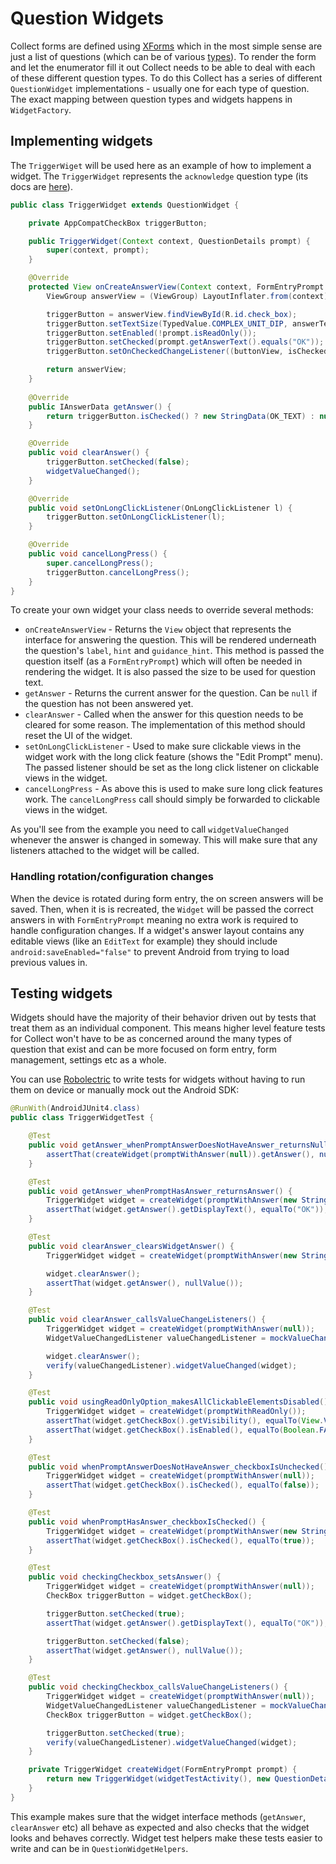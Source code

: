 # Question Widgets

Collect forms are defined using [XForms](https://getodk.github.io/xforms-spec/) which in the most simple sense are just a list of questions (which can be of various [types](https://xlsform.org/en/#question-types)). To render the form and let the enumerator fill it out Collect needs to be able to deal with each of these different question types. To do this Collect has a series of different `QuestionWidget` implementations - usually one for each type of question. The exact mapping between question types and widgets happens in `WidgetFactory`.

## Implementing widgets

The `TriggerWiget` will be used here as an example of how to implement a widget. The `TriggerWidget` represents the `acknowledge` question type (its docs are [here](https://docs.getodk.org/form-question-types/#trigger-acknowledge-widget)).

```java
public class TriggerWidget extends QuestionWidget {

    private AppCompatCheckBox triggerButton;

    public TriggerWidget(Context context, QuestionDetails prompt) {
        super(context, prompt);
    }

    @Override
    protected View onCreateAnswerView(Context context, FormEntryPrompt prompt, int answerTextSize) {
        ViewGroup answerView = (ViewGroup) LayoutInflater.from(context).inflate(R.layout.trigger_widget_answer, null);

        triggerButton = answerView.findViewById(R.id.check_box);
        triggerButton.setTextSize(TypedValue.COMPLEX_UNIT_DIP, answerTextSize);
        triggerButton.setEnabled(!prompt.isReadOnly());
        triggerButton.setChecked(prompt.getAnswerText().equals("OK"));
        triggerButton.setOnCheckedChangeListener((buttonView, isChecked) -> widgetValueChanged());

        return answerView;
    }
    
    @Override
    public IAnswerData getAnswer() {
        return triggerButton.isChecked() ? new StringData(OK_TEXT) : null;
    }

    @Override
    public void clearAnswer() {
        triggerButton.setChecked(false);
        widgetValueChanged();
    }

    @Override
    public void setOnLongClickListener(OnLongClickListener l) {
        triggerButton.setOnLongClickListener(l);
    }

    @Override
    public void cancelLongPress() {
        super.cancelLongPress();
        triggerButton.cancelLongPress();
    }
}
```

To create your own widget your class needs to override several methods:

* `onCreateAnswerView` - Returns the `View` object that represents the interface for answering the question. This will be rendered underneath the question's `label`, `hint` and `guidance_hint`. This method is passed the question itself (as a `FormEntryPrompt`) which will often be needed in rendering the widget. It is also passed the size to be used for question text.
* `getAnswer` - Returns the current answer for the question. Can be `null` if the question has not been answered yet.
* `clearAnswer` - Called when the answer for this question needs to be cleared for some reason. The implementation of this method should reset the UI of the widget.
* `setOnLongClickListener` - Used to make sure clickable views in the widget work with the long click feature (shows the "Edit Prompt" menu). The passed listener should be set as the long click listener on clickable views in the widget.
* `cancelLongPress` - As above this is used to make sure long click features work. The `cancelLongPress` call should simply be forwarded to clickable views in the widget.

As you'll see from the example you need to call `widgetValueChanged` whenever the answer is changed in someway. This will make sure that any listeners attached to the widget will be called.

### Handling rotation/configuration changes

When the device is rotated during form entry, the on screen answers will be saved. Then, when it is is recreated, the `Widget` will be passed the correct answers in with `FormEntryPrompt` meaning no extra work is required to handle configuration changes. If a widget's answer layout contains any editable views (like an `EditText` for example) they should include `android:saveEnabled="false"` to prevent Android from trying to load previous values in.

## Testing widgets

Widgets should have the majority of their behavior driven out by tests that treat them as an individual component. This means higher level feature tests for Collect won't have to be as concerned around the many types of question that exist and can be more focused on form entry, form management, settings etc as a whole.

You can use [Robolectric](https://robolectric.org) to write tests for widgets without having to run them on device or manually mock out the Android SDK:

```java
@RunWith(AndroidJUnit4.class)
public class TriggerWidgetTest {

    @Test
    public void getAnswer_whenPromptAnswerDoesNotHaveAnswer_returnsNull() {
        assertThat(createWidget(promptWithAnswer(null)).getAnswer(), nullValue());
    }

    @Test
    public void getAnswer_whenPromptHasAnswer_returnsAnswer() {
        TriggerWidget widget = createWidget(promptWithAnswer(new StringData("OK")));
        assertThat(widget.getAnswer().getDisplayText(), equalTo("OK"));
    }

    @Test
    public void clearAnswer_clearsWidgetAnswer() {
        TriggerWidget widget = createWidget(promptWithAnswer(new StringData("OK")));

        widget.clearAnswer();
        assertThat(widget.getAnswer(), nullValue());
    }

    @Test
    public void clearAnswer_callsValueChangeListeners() {
        TriggerWidget widget = createWidget(promptWithAnswer(null));
        WidgetValueChangedListener valueChangedListener = mockValueChangedListener(widget);

        widget.clearAnswer();
        verify(valueChangedListener).widgetValueChanged(widget);
    }

    @Test
    public void usingReadOnlyOption_makesAllClickableElementsDisabled() {
        TriggerWidget widget = createWidget(promptWithReadOnly());
        assertThat(widget.getCheckBox().getVisibility(), equalTo(View.VISIBLE));
        assertThat(widget.getCheckBox().isEnabled(), equalTo(Boolean.FALSE));
    }

    @Test
    public void whenPromptAnswerDoesNotHaveAnswer_checkboxIsUnchecked() {
        TriggerWidget widget = createWidget(promptWithAnswer(null));
        assertThat(widget.getCheckBox().isChecked(), equalTo(false));
    }

    @Test
    public void whenPromptHasAnswer_checkboxIsChecked() {
        TriggerWidget widget = createWidget(promptWithAnswer(new StringData("OK")));
        assertThat(widget.getCheckBox().isChecked(), equalTo(true));
    }

    @Test
    public void checkingCheckbox_setsAnswer() {
        TriggerWidget widget = createWidget(promptWithAnswer(null));
        CheckBox triggerButton = widget.getCheckBox();

        triggerButton.setChecked(true);
        assertThat(widget.getAnswer().getDisplayText(), equalTo("OK"));

        triggerButton.setChecked(false);
        assertThat(widget.getAnswer(), nullValue());
    }

    @Test
    public void checkingCheckbox_callsValueChangeListeners() {
        TriggerWidget widget = createWidget(promptWithAnswer(null));
        WidgetValueChangedListener valueChangedListener = mockValueChangedListener(widget);
        CheckBox triggerButton = widget.getCheckBox();

        triggerButton.setChecked(true);
        verify(valueChangedListener).widgetValueChanged(widget);
    }

    private TriggerWidget createWidget(FormEntryPrompt prompt) {
        return new TriggerWidget(widgetTestActivity(), new QuestionDetails(prompt, "formAnalyticsID"));
    }
}
```

This example makes sure that the widget interface methods (`getAnswer`, `clearAnswer` etc) all behave as expected and also checks that the widget looks and behaves correctly. Widget test helpers make these tests easier to write and can be in `QuestionWidgetHelpers`.
